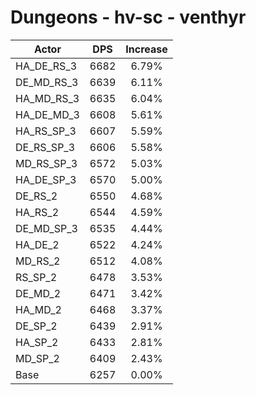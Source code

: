 # Dungeons - hv-sc - venthyr
| Actor | DPS | Increase |
|---|:---:|:---:|
|HA_DE_RS_3|6682|6.79%|
|DE_MD_RS_3|6639|6.11%|
|HA_MD_RS_3|6635|6.04%|
|HA_DE_MD_3|6608|5.61%|
|HA_RS_SP_3|6607|5.59%|
|DE_RS_SP_3|6606|5.58%|
|MD_RS_SP_3|6572|5.03%|
|HA_DE_SP_3|6570|5.00%|
|DE_RS_2|6550|4.68%|
|HA_RS_2|6544|4.59%|
|DE_MD_SP_3|6535|4.44%|
|HA_DE_2|6522|4.24%|
|MD_RS_2|6512|4.08%|
|RS_SP_2|6478|3.53%|
|DE_MD_2|6471|3.42%|
|HA_MD_2|6468|3.37%|
|DE_SP_2|6439|2.91%|
|HA_SP_2|6433|2.81%|
|MD_SP_2|6409|2.43%|
|Base|6257|0.00%|
